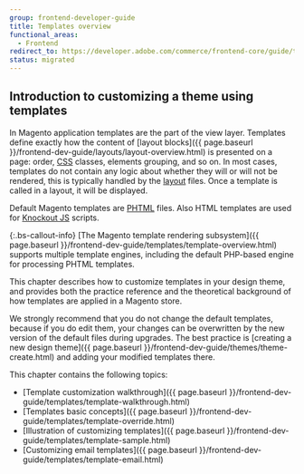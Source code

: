 ```yaml
---
group: frontend-developer-guide
title: Templates overview
functional_areas:
  - Frontend
redirect_to: https://developer.adobe.com/commerce/frontend-core/guide/templates/
status: migrated
---
```


## Introduction to customizing a theme using templates

In Magento application templates are the part of the view layer. Templates define exactly how the content of [layout blocks]({{ page.baseurl }}/frontend-dev-guide/layouts/layout-overview.html) is presented on a page: order, [CSS](https://glossary.magento.com/css) classes, elements grouping, and so on.
In most cases, templates do not contain any logic about whether they will or will not be rendered, this is typically handled by the [layout](https://glossary.magento.com/layout) files. Once a template is called in a layout, it will be displayed.

Default Magento templates are [PHTML](https://glossary.magento.com/phtml) files. Also HTML templates are used for [Knockout JS](https://knockoutjs.com/index.html) scripts.

{:.bs-callout-info}
[The Magento template rendering subsystem]({{ page.baseurl }}/frontend-dev-guide/templates/template-overview.html) supports multiple template engines, including the default PHP-based engine for processing PHTML templates.

This chapter describes how to customize templates in your design theme, and provides both the practice reference and the theoretical background of how templates are applied in a Magento store.

We strongly recommend that you do not change the default templates, because if you do edit them, your changes can be overwritten by the new version of the default files during upgrades.
The best practice is [creating a new design theme]({{ page.baseurl }}/frontend-dev-guide/themes/theme-create.html) and adding your modified templates there.

This chapter contains the following topics:

*  [Template customization walkthrough]({{ page.baseurl }}/frontend-dev-guide/templates/template-walkthrough.html)
*  [Templates basic concepts]({{ page.baseurl }}/frontend-dev-guide/templates/template-override.html)
*  [Illustration of customizing templates]({{ page.baseurl }}/frontend-dev-guide/templates/template-sample.html)
*  [Customizing email templates]({{ page.baseurl }}/frontend-dev-guide/templates/template-email.html)
